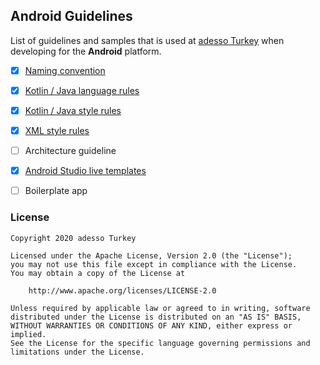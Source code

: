 ## Android Guidelines


List of guidelines and samples that is used at [adesso Turkey](https://www.adesso.com.tr/) when developing for the __Android__ platform.

- [x] [Naming convention](naming_convention.md)
- [x] [Kotlin / Java language rules](language_rules_kotlin_java.md)
- [x] [Kotlin / Java style rules](style_rules_kotlin_java.md)
- [x] [XML style rules](style_rules_xml.md)
- [ ] Architecture guideline
- [x] [Android Studio live templates](android-studio-live-templates)
- [ ] Boilerplate app


### License

```
Copyright 2020 adesso Turkey

Licensed under the Apache License, Version 2.0 (the "License");
you may not use this file except in compliance with the License.
You may obtain a copy of the License at

    http://www.apache.org/licenses/LICENSE-2.0

Unless required by applicable law or agreed to in writing, software
distributed under the License is distributed on an "AS IS" BASIS,
WITHOUT WARRANTIES OR CONDITIONS OF ANY KIND, either express or implied.
See the License for the specific language governing permissions and
limitations under the License.
```